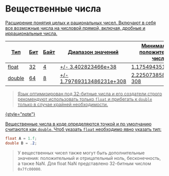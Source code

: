 # Вещественные числа

<a href="https://www.angelcode.com/angelscript/sdk/docs/manual/doc_datatypes_primitives.html#real" />

Расширение понятия целых и рациональных чисел. Включают в себя все возможные числа на числовой прямой, включая, дробные
и иррациональные числа.

| Тип    | Бит | Байт | Диапазон значений         | Минимальное положительное число | Максимальное количество знаков |
|--------|-----|------|---------------------------|---------------------------------|--------------------------------|
| float  | 32  | 4    | +/- 3.402823466e+38       | 1.175494351e-38                 | 6                              |
| double | 64  | 8    | +/- 1.79769313486231e+308 | 2.22507385850720e-308           | 15                             |

> Язык оптимизирован под 32-битные числа и его создатели строго рекомендуют использовать только `float` и прибегать
> к `double` только в случае крайней необходимости.
>
{style="note"}

Вещественные числа в коде определяются точкой и по умолчанию считаются как `double`. Чтоб указать `float` необходимо
явно указать тип:

```C#
float A = 1.f;
double B = .2;
```

> У вещественных чисел также могут быть дополнительные значения: положительный и отрицательный ноль, бесконечность, а
> также <tooltip term="NaN">NaN</tooltip>. Для float <tooltip term="NaN">NaN</tooltip> представлено 32-битным
> числом `0x7fc00000`.
